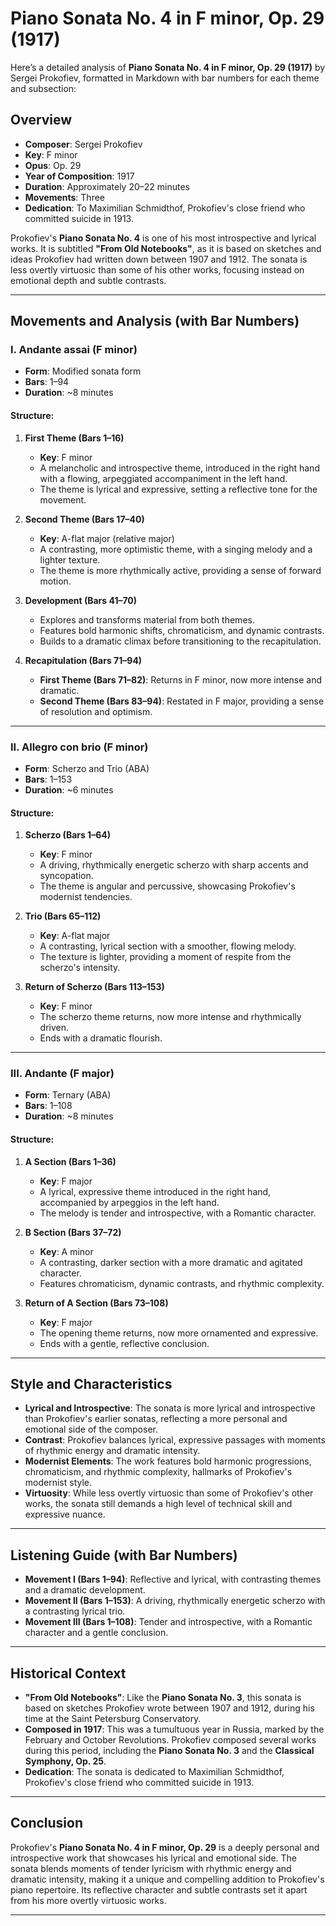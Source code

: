 # Piano Sonata No. 4 in F minor, Op. 29 (1917)

Here’s a detailed analysis of **Piano Sonata No. 4 in F minor, Op. 29 (1917)** by Sergei Prokofiev, formatted in Markdown with bar numbers for each theme and subsection:

## Overview

- **Composer**: Sergei Prokofiev
- **Key**: F minor
- **Opus**: Op. 29
- **Year of Composition**: 1917
- **Duration**: Approximately 20–22 minutes
- **Movements**: Three
- **Dedication**: To Maximilian Schmidthof, Prokofiev's close friend who committed suicide in 1913.

Prokofiev's **Piano Sonata No. 4** is one of his most introspective and lyrical works. It is subtitled **"From Old Notebooks"**, as it is based on sketches and ideas Prokofiev had written down between 1907 and 1912. The sonata is less overtly virtuosic than some of his other works, focusing instead on emotional depth and subtle contrasts.

---

## Movements and Analysis (with Bar Numbers)

### **I. Andante assai (F minor)**

- **Form**: Modified sonata form
- **Bars**: 1–94
- **Duration**: ~8 minutes

#### Structure:

1. **First Theme (Bars 1–16)**

   - **Key**: F minor
   - A melancholic and introspective theme, introduced in the right hand with a flowing, arpeggiated accompaniment in the left hand.
   - The theme is lyrical and expressive, setting a reflective tone for the movement.

2. **Second Theme (Bars 17–40)**

   - **Key**: A-flat major (relative major)
   - A contrasting, more optimistic theme, with a singing melody and a lighter texture.
   - The theme is more rhythmically active, providing a sense of forward motion.

3. **Development (Bars 41–70)**

   - Explores and transforms material from both themes.
   - Features bold harmonic shifts, chromaticism, and dynamic contrasts.
   - Builds to a dramatic climax before transitioning to the recapitulation.

4. **Recapitulation (Bars 71–94)**
   - **First Theme (Bars 71–82)**: Returns in F minor, now more intense and dramatic.
   - **Second Theme (Bars 83–94)**: Restated in F major, providing a sense of resolution and optimism.

---

### **II. Allegro con brio (F minor)**

- **Form**: Scherzo and Trio (ABA)
- **Bars**: 1–153
- **Duration**: ~6 minutes

#### Structure:

1. **Scherzo (Bars 1–64)**

   - **Key**: F minor
   - A driving, rhythmically energetic scherzo with sharp accents and syncopation.
   - The theme is angular and percussive, showcasing Prokofiev's modernist tendencies.

2. **Trio (Bars 65–112)**

   - **Key**: A-flat major
   - A contrasting, lyrical section with a smoother, flowing melody.
   - The texture is lighter, providing a moment of respite from the scherzo's intensity.

3. **Return of Scherzo (Bars 113–153)**
   - **Key**: F minor
   - The scherzo theme returns, now more intense and rhythmically driven.
   - Ends with a dramatic flourish.

---

### **III. Andante (F major)**

- **Form**: Ternary (ABA)
- **Bars**: 1–108
- **Duration**: ~8 minutes

#### Structure:

1. **A Section (Bars 1–36)**

   - **Key**: F major
   - A lyrical, expressive theme introduced in the right hand, accompanied by arpeggios in the left hand.
   - The melody is tender and introspective, with a Romantic character.

2. **B Section (Bars 37–72)**

   - **Key**: A minor
   - A contrasting, darker section with a more dramatic and agitated character.
   - Features chromaticism, dynamic contrasts, and rhythmic complexity.

3. **Return of A Section (Bars 73–108)**
   - **Key**: F major
   - The opening theme returns, now more ornamented and expressive.
   - Ends with a gentle, reflective conclusion.

---

## Style and Characteristics

- **Lyrical and Introspective**: The sonata is more lyrical and introspective than Prokofiev's earlier sonatas, reflecting a more personal and emotional side of the composer.
- **Contrast**: Prokofiev balances lyrical, expressive passages with moments of rhythmic energy and dramatic intensity.
- **Modernist Elements**: The work features bold harmonic progressions, chromaticism, and rhythmic complexity, hallmarks of Prokofiev's modernist style.
- **Virtuosity**: While less overtly virtuosic than some of Prokofiev's other works, the sonata still demands a high level of technical skill and expressive nuance.

---

## Listening Guide (with Bar Numbers)

- **Movement I (Bars 1–94)**: Reflective and lyrical, with contrasting themes and a dramatic development.
- **Movement II (Bars 1–153)**: A driving, rhythmically energetic scherzo with a contrasting lyrical trio.
- **Movement III (Bars 1–108)**: Tender and introspective, with a Romantic character and a gentle conclusion.

---

## Historical Context

- **"From Old Notebooks"**: Like the **Piano Sonata No. 3**, this sonata is based on sketches Prokofiev wrote between 1907 and 1912, during his time at the Saint Petersburg Conservatory.
- **Composed in 1917**: This was a tumultuous year in Russia, marked by the February and October Revolutions. Prokofiev composed several works during this period, including the **Piano Sonata No. 3** and the **Classical Symphony, Op. 25**.
- **Dedication**: The sonata is dedicated to Maximilian Schmidthof, Prokofiev's close friend who committed suicide in 1913.

---

## Conclusion

Prokofiev's **Piano Sonata No. 4 in F minor, Op. 29** is a deeply personal and introspective work that showcases his lyrical and emotional side. The sonata blends moments of tender lyricism with rhythmic energy and dramatic intensity, making it a unique and compelling addition to Prokofiev's piano repertoire. Its reflective character and subtle contrasts set it apart from his more overtly virtuosic works.

---
